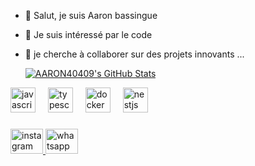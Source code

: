 - 👋 Salut, je suis Aaron bassingue
- 👀 Je suis intéressé par le code
- 🌱 je cherche à collaborer sur des projets innovants ...

  <a href="https://awesome-github-stats.azurewebsites.net/index.html??cardType=level&theme=gruvbox&preferLogin=false">    <img  alt="AARON40409's GitHub Stats" src="https://awesome-github-stats.azurewebsites.net/user-stats/AARON40409?cardType=level&theme=gruvbox&preferLogin=false" />  </a>
<!---- 
<div align="center">
  <img height="200" src="https://i.imgflip.com/65efzo.gif"  />
</div>--->


<div align="left">
  <img src="https://img.shields.io/badge/JavaScript-F7DF1E?logo=javascript&logoColor=black&style=for-the-badge" height="40" alt="javascript logo"  />
  <img width="12" />
  <img src="https://img.shields.io/badge/TypeScript-3178C6?logo=typescript&logoColor=white&style=for-the-badge" height="40" alt="typescript logo"  />
  <img width="12" />
  <img src="https://cdn.simpleicons.org/docker/2496ED" height="40" alt="docker logo"  />
  <img width="12" />
  <img src="https://cdn.simpleicons.org/nestjs/E0234E" height="40" alt="nestjs logo"  />
</div>

###

<div align="left">
  <a href="https://www.instagram.com/le_bon4031/" target="_blank">
    <img src="https://raw.githubusercontent.com/maurodesouza/profile-readme-generator/master/src/assets/icons/social/instagram/default.svg" width="52" height="40" alt="instagram logo"  />
  </a>
  <a href="0711356106" target="_blank">
    <img src="https://raw.githubusercontent.com/maurodesouza/profile-readme-generator/master/src/assets/icons/social/whatsapp/default.svg" width="52" height="40" alt="whatsapp logo"  />
  </a>
</div>

###

  <!----  <img src='https://camo.githubusercontent.com/5694beadc5c8b9bfa2ef10a582a204e8e1b59c0de565565f85e89f4bfa281e91/68747470733a2f2f617765736f6d652d6769746875622d73746174732e617a75726577656273697465732e6e65742f757365722d73746174732f6272756e6f627269746f6465763f7468656d653d68696768636f6e7472617374'/>
<!---- 💞️ I’m looking to collaborate on ... 

- 📫 How to reach me ...
- 😄 Pronouns: ...
- ⚡ Fun fact: ...


<!---
AARON40409/AARON40409 is a ✨ special ✨ repository because its `README.md` (this file) appears on your GitHub profile.
You can click the Preview link to take a look at your changes.
--->
